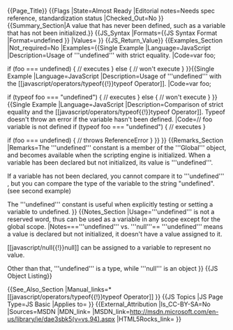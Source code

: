 {{Page_Title}}
{{Flags
|State=Almost Ready
|Editorial notes=Needs spec reference, standardization status
|Checked_Out=No
}}
{{Summary_Section|A value that has never been defined, such as a variable that has not been initialized.}}
{{JS_Syntax
|Formats={{JS Syntax Format
|Format=undefined
}}
|Values=
}}
{{JS_Return_Value}}
{{Examples_Section
|Not_required=No
|Examples={{Single Example
|Language=JavaScript
|Description=Usage of '''undefined''' with strict equality.
|Code=var foo;

if (foo === undefined) {
    // executes
} else {
   // won't execute
}
}}{{Single Example
|Language=JavaScript
|Description=Usage of '''undefined''' with the [[javascript/operators/typeof{{!}}typeof Operator]].
|Code=var foo;

if (typeof foo === "undefined") {
    // executes
} else {
   // won't execute
}
}}{{Single Example
|Language=JavaScript
|Description=Comparison of strict equality and the [[javascript/operators/typeof{{!}}typeof Operator]]. Typeof doesn't throw an error if the variable hasn't been defined.
|Code=// foo variable is not defined
if (typeof foo === "undefined") {
    // executes
}

if (foo === undefined) {
    // throws ReferenceError
}
}}
}}
{{Remarks_Section
|Remarks=The '''undefined''' constant is a member of the '''Global''' object, and becomes available when the scripting engine is initialized. When a variable has been declared but not initialized, its value is '''undefined'''.

If a variable has not been declared, you cannot compare it to '''undefined''' , but you can compare the type of the variable to the string "undefined". (see second example)

The '''undefined''' constant is useful when explicitly testing or setting a variable to undefined.
}}
{{Notes_Section
|Usage='''undefined''' is not a reserved word, thus can be used as a variable in any scope except for the global scope.
|Notes==='''undefined''' vs. '''null'''==
'''undefined''' means a value is declared but not initialized, it doesn't have a value assigned to it.

[[javascript/null{{!}}null]] can be assigned to a variable to represent no value.

Other than that, '''undefined''' is a type, while '''null''' is an object
}}
{{JS Object Listing}}

{{See_Also_Section
|Manual_links=* [[javascript/operators/typeof{{!}}typeof Operator]]
}}
{{JS Topics
|JS Page Type=JS Basic
|Applies to=
}}
{{External_Attribution
|Is_CC-BY-SA=No
|Sources=MSDN
|MDN_link=
|MSDN_link=http://msdn.microsoft.com/en-us/library/ie/dae3sbk5(v=vs.94).aspx
|HTML5Rocks_link=
}}